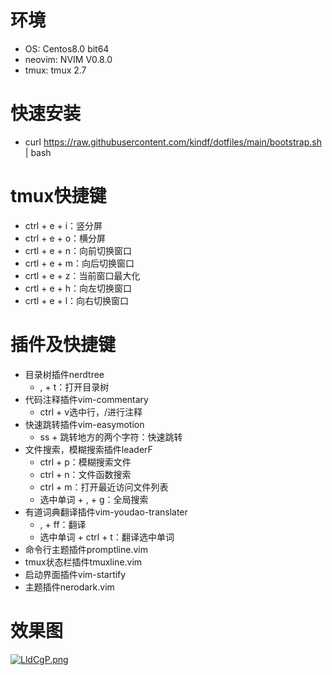 # 环境
  * OS: Centos8.0 bit64
  * neovim: NVIM V0.8.0
  * tmux: tmux 2.7

# 快速安装
  * curl https://raw.githubusercontent.com/kindf/dotfiles/main/bootstrap.sh | bash

# tmux快捷键
  * ctrl + e + i：竖分屏
  * ctrl + e + o：横分屏
  * crtl + e + n：向前切换窗口
  * crtl + e + m：向后切换窗口
  * crtl + e + z：当前窗口最大化
  * crtl + e + h：向左切换窗口
  * crtl + e + l：向右切换窗口

# 插件及快捷键
  * 目录树插件nerdtree
    * , + t：打开目录树
  * 代码注释插件vim-commentary
    * ctrl + v选中行，/进行注释
  * 快速跳转插件vim-easymotion
    * ss + 跳转地方的两个字符：快速跳转
  * 文件搜索，模糊搜索插件leaderF
    * ctrl + p：模糊搜索文件
    * ctrl + n：文件函数搜索
    * ctrl + m：打开最近访问文件列表
    * 选中单词 + , + g：全局搜索
  * 有道词典翻译插件vim-youdao-translater
    * , + ff：翻译
    * 选中单词 + ctrl + t：翻译选中单词
  * 命令行主题插件promptline.vim
  * tmux状态栏插件tmuxline.vim
  * 启动界面插件vim-startify
  * 主题插件nerodark.vim

# 效果图
[![LldCgP.png](https://s1.ax1x.com/2022/04/14/LldCgP.png)](https://imgtu.com/i/LldCgP)
